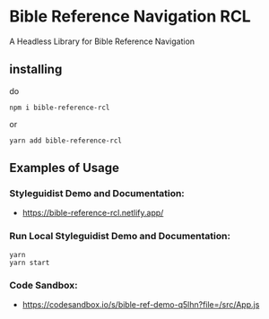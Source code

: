
# Bible Reference Navigation RCL

A Headless Library for Bible Reference Navigation

## installing
do
```
npm i bible-reference-rcl
```
or
```
yarn add bible-reference-rcl
```

## Examples of Usage

### Styleguidist Demo and Documentation:
- https://bible-reference-rcl.netlify.app/

### Run Local Styleguidist Demo and Documentation:
```
yarn
yarn start
```

### Code Sandbox:
- https://codesandbox.io/s/bible-ref-demo-q5lhn?file=/src/App.js
